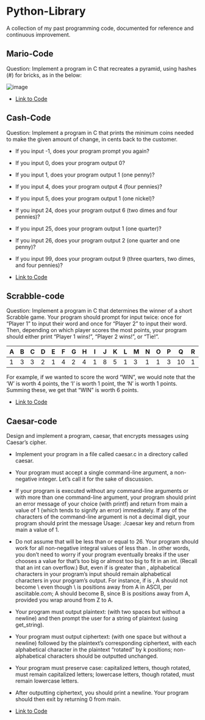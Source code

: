 # Python-Library
A collection of my past programming code, documented for reference and continuous improvement.

## Mario-Code
Question: Implement a program in C that recreates a pyramid, using hashes (#) for bricks, as in the below:

![image](https://github.com/user-attachments/assets/4cb91006-7a56-4e8c-b67d-4aab307c108d)

- <a href= "https://github.com/MR-S92/Python-Library/blob/main/mario.c">Link to Code </a>

## Cash-Code
Question: Implement a program in C that prints the minimum coins needed to make the given amount of change, in cents back to the customer. 

- If you input -1, does your program prompt you again?
- If you input 0, does your program output 0?
- If you input 1, does your program output 1 (one penny)?
- If you input 4, does your program output 4 (four pennies)?
- If you input 5, does your program output 1 (one nickel)?
- If you input 24, does your program output 6 (two dimes and four pennies)?
- If you input 25, does your program output 1 (one quarter)?
- If you input 26, does your program output 2 (one quarter and one penny)?
- If you input 99, does your program output 9 (three quarters, two dimes, and four pennies)?

- <a href= "https://github.com/MR-S92/Python-Library/blob/main/cash.c">Link to Code </a>

## Scrabble-code
Question: Implement a program in C that determines the winner of a short Scrabble game. Your program should prompt for input twice: once for “Player 1” to input their word and once for “Player 2” to input their word. Then, depending on which player scores the most points, your program should either print “Player 1 wins!”, “Player 2 wins!”, or “Tie!”.


| A | B | C | D | E | F | G | H | I | J | K | L | M | N | O | P | Q | R | S | T | U | V | W | X | Y | Z |
| --- | --- | --- | --- | --- | --- | --- | --- | --- | --- | --- | --- | --- | --- | --- | --- | --- | --- | --- | --- | --- | --- | --- | --- | --- | --- |
| 1 | 3 | 3 | 2 | 1 | 4 | 2 | 4 | 1 | 8 | 5 | 1 | 3 | 1 | 1 | 3 | 10 | 1 | 1 | 1 | 1 | 4 | 4 | 8 | 4 | 10 |

For example, if we wanted to score the word “WIN”, we would note that the ‘W’ is worth 4 points, the ‘I’ is worth 1 point, the ‘N’ is worth 1 points. Summing these, we get that “WIN” is worth 6 points.


- <a href= "https://github.com/MR-S92/Python-Library/blob/main/scrabble.c">Link to Code </a>

## Caesar-code
Design and implement a program, caesar, that encrypts messages using Caesar’s cipher.

- Implement your program in a file called caesar.c in a directory called caesar.
- Your program must accept a single command-line argument, a non-negative integer. Let’s call it 
 for the sake of discussion.
- If your program is executed without any command-line arguments or with more than one command-line argument, your program should print an error message of your choice (with printf) and return from main a value of 1 (which tends to signify an error) immediately.
If any of the characters of the command-line argument is not a decimal digit, your program should print the message Usage: ./caesar key and return from main a value of 1.
- Do not assume that 
 will be less than or equal to 26. Your program should work for all non-negative integral values of 
 less than 
. In other words, you don’t need to worry if your program eventually breaks if the user chooses a value for 
 that’s too big or almost too big to fit in an int. (Recall that an int can overflow.) But, even if 
 is greater than 
, alphabetical characters in your program’s input should remain alphabetical characters in your program’s output. For instance, if 
 is 
, A should not become \ even though \ is 
 positions away from A in ASCII, per asciitable.com; A should become B, since B is 
 positions away from A, provided you wrap around from Z to A.
- Your program must output plaintext: (with two spaces but without a newline) and then prompt the user for a string of plaintext (using get_string).
- Your program must output ciphertext: (with one space but without a newline) followed by the plaintext’s corresponding ciphertext, with each alphabetical character in the plaintext “rotated” by k positions; non-alphabetical characters should be outputted unchanged.
- Your program must preserve case: capitalized letters, though rotated, must remain capitalized letters; lowercase letters, though rotated, must remain lowercase letters.
- After outputting ciphertext, you should print a newline. Your program should then exit by returning 0 from main.

- <a href= "https://github.com/MR-S92/Python-Library/blob/main/caesar.c">Link to Code </a>
